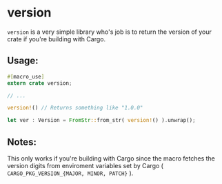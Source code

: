 # version
`version` is a very simple library who's job is to return the version of your crate if you're building with Cargo.

## Usage:
```rust
#[macro_use]
extern crate version;

// ...

version!() // Returns something like "1.0.0"

let ver : Version = FromStr::from_str( version!() ).unwrap();
```

## Notes:
This only works if you're building with Cargo since the macro fetches the version digits from enviroment variables set by Cargo ( `CARGO_PKG_VERSION_{MAJOR, MINOR, PATCH}` ).
